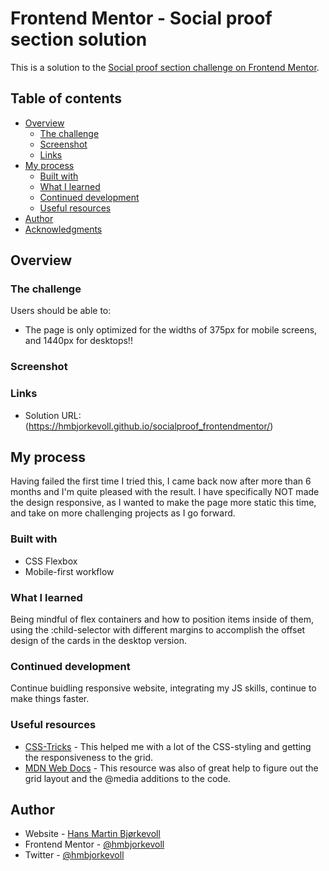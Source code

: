 # Frontend Mentor - Social proof section solution

This is a solution to the [Social proof section challenge on Frontend Mentor](https://www.frontendmentor.io/challenges/social-proof-section-6e0qTv_bA).

## Table of contents

- [Overview](#overview)
  - [The challenge](#the-challenge)
  - [Screenshot](#screenshot)
  - [Links](#links)
- [My process](#my-process)
  - [Built with](#built-with)
  - [What I learned](#what-i-learned)
  - [Continued development](#continued-development)
  - [Useful resources](#useful-resources)
- [Author](#author)
- [Acknowledgments](#acknowledgments)

## Overview

### The challenge

Users should be able to:

- The page is only optimized for the widths of 375px for mobile screens, and 1440px for desktops!!

### Screenshot

### Links

- Solution URL: (https://hmbjorkevoll.github.io/socialproof_frontendmentor/)

## My process

Having failed the first time I tried this, I came back now after more than 6 months and I'm quite pleased with the result. I have specifically NOT made the design responsive, as I wanted to make the page more static this time, and take on more challenging projects as I go forward.

### Built with

- CSS Flexbox
- Mobile-first workflow

### What I learned

Being mindful of flex containers and how to position items inside of them, using the :child-selector with different margins to accomplish the offset design of the cards in the desktop version.

### Continued development

Continue buidling responsive website, integrating my JS skills, continue to make things faster.

### Useful resources

- [CSS-Tricks](https://www.css-tricks.com) - This helped me with a lot of the CSS-styling and getting the responsiveness to the grid.
- [MDN Web Docs](https://developer.mozilla.org/) - This resource was also of great help to figure out the grid layout and the @media additions to the code.

## Author

- Website - [Hans Martin Bjørkevoll](https://github.com/hmbjorkevoll/)
- Frontend Mentor - [@hmbjorkevoll](https://www.frontendmentor.io/profile/hmbjorkevoll)
- Twitter - [@hmbjorkevoll](https://www.twitter.com/hmbjorkevoll)
